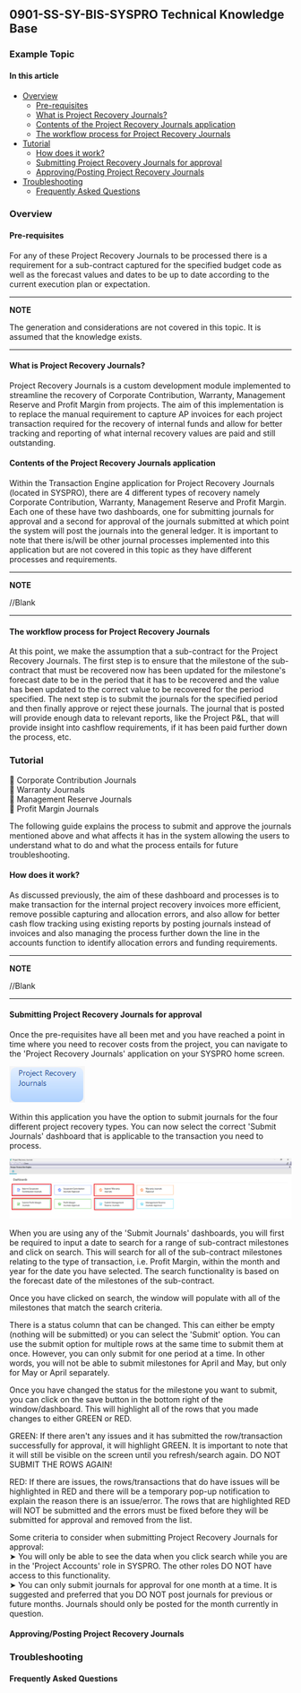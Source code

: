 <H2> 0901-SS-SY-BIS-SYSPRO Technical Knowledge Base </H2>

<H3> Example Topic </H3>

<H4> In this article </H4>

- [Overview](#overview)
  - [Pre-requisites](#pre-requisites)
  - [What is Project Recovery Journals?](#what-is-project-recovery-journals)
  - [Contents of the Project Recovery Journals application](#contents-of-the-project-recovery-journals-application)
  - [The workflow process for Project Recovery Journals](#the-workflow-process-for-project-recovery-journals)
- [Tutorial](#tutorial)
  - [How does it work?](#how-does-it-work)
  - [Submitting Project Recovery Journals for approval](#submitting-project-recovery-journals-for-approval)
  - [Approving/Posting Project Recovery Journals](#approvingposting-project-recovery-journals)
- [Troubleshooting](#troubleshooting)
  - [Frequently Asked Questions](#frequently-asked-questions)

### Overview

#### Pre-requisites

For any of these Project Recovery Journals to be processed there is a requirement for a sub-contract captured for the specified budget code as well as the forecast values and dates to be up to date according to the current execution plan or expectation.

---

__NOTE__

The generation and considerations are not covered in this topic. It is assumed that the knowledge exists.

---

#### What is Project Recovery Journals?

Project Recovery Journals is a custom development module implemented to streamline the recovery of Corporate Contribution, Warranty, Management Reserve and Profit Margin from projects. The aim of this implementation is to replace the manual requirement to capture AP invoices for each project transaction required for the recovery of internal funds and allow for better tracking and reporting of what internal recovery values are paid and still outstanding.

#### Contents of the Project Recovery Journals application

Within the Transaction Engine application for Project Recovery Journals (located in SYSPRO), there are 4 different types of recovery namely Corporate Contribution, Warranty, Management Reserve and Profit Margin. Each one of these have two dashboards, one for submitting journals for approval and a second for approval of the journals submitted at which point the system will post the journals into the general ledger. It is important to note that there is/will be other journal processes implemented into this application but are not covered in this topic as they have different processes and requirements.

---

__NOTE__

//Blank

---

#### The workflow process for Project Recovery Journals

At this point, we make the assumption that a sub-contract for the Project Recovery Journals. The first step is to ensure that the milestone of the sub-contract that must be recovered now has been updated for the milestone's forecast date to be in the period that it has to be recovered and the value has been updated to the correct value to be recovered for the period specified. The next step is to submit the journals for the specified period and then finally approve or reject these journals. The journal that is posted will provide enough data to relevant reports, like the Project P&L, that will provide insight into cashflow requirements, if it has been paid further down the process, etc.

### Tutorial

🔹 Corporate Contribution Journals\
🔹 Warranty Journals\
🔹 Management Reserve Journals\
🔹 Profit Margin Journals

The following guide explains the process to submit and approve the journals mentioned above and what affects it has in the system allowing the users to understand what to do and what the process entails for future troubleshooting.

#### How does it work?

As discussed previously, the aim of these dashboard and processes is to make transaction for the internal project recovery invoices more efficient, remove possible capturing and allocation errors, and also allow for better cash flow tracking using existing reports by posting journals instead of invoices and also managing the process further down the line in the accounts function to identify allocation errors and funding requirements.

---

__NOTE__

//Blank

---

#### Submitting Project Recovery Journals for approval

Once the pre-requisites have all been met and you have reached a point in time where you need to recover costs from the project, you can navigate to the 'Project Recovery Journals' application on your SYSPRO home screen.

![TestImage1](/TrainingDocs/images/TestImage1.png "")

Within this application you have the option to submit journals for the four different project recovery types. You can now select the correct 'Submit Journals' dashboard that is applicable to the transaction you need to process.

![TestImage1](/TrainingDocs/images/TestImage2.png "")

When you are using any of the 'Submit Journals' dashboards, you will first be required to input a date to search for a range of sub-contract milestones and click on search. This will search for all of the sub-contract milestones relating to the type of transaction, i.e. Profit Margin, within the month and year for the date you have selected. The search functionality is based on the forecast date of the milestones of the sub-contract.

[Need to add an image here]:#

Once you have clicked on search, the window will populate with all of the milestones that match the search criteria.

There is a status column that can be changed. This can either be empty (nothing will be submitted) or you can select the 'Submit' option. You can use the submit option for multiple rows at the same time to submit them at once. However, you can only submit for one period at a time. In other words, you will not be able to submit milestones for April and May, but only for May or April separately.

Once you have changed the status for the milestone you want to submit, you can click on the save button in the bottom right of the window/dashboard. This will highlight all of the rows that you made changes to either GREEN or RED.

GREEN: If there aren't any issues and it has submitted the row/transaction successfully for approval, it will highlight GREEN. It is important to note that it will still be visible on the screen until you refresh/search again. DO NOT SUBMIT THE ROWS AGAIN!

RED: If there are issues, the rows/transactions that do have issues will be highlighted in RED and there will be a temporary pop-up notification to explain the reason there is an issue/error. The rows that are highlighted RED will NOT be submitted and the errors must be fixed before they will be submitted for approval and removed from the list.

[Need to add an image here]:#

Some criteria to consider when submitting Project Recovery Journals for approval:\
➤ You will only be able to see the data when you click search while you are in the 'Project Accounts' role in SYSPRO. The other roles DO NOT have access to this functionality.\
➤ You can only submit journals for approval for one month at a time. It is suggested and preferred that you DO NOT post journals for previous or future months. Journals should only be posted for the month currently in question.

#### Approving/Posting Project Recovery Journals

### Troubleshooting

#### Frequently Asked Questions
